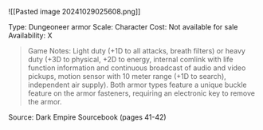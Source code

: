 ![[Pasted image 20241029025608.png]]

Type: Dungeoneer armor
Scale: Character
Cost: Not available for sale
Availability: X

> Game Notes: 
> Light duty (+1D to all attacks, breath filters) or heavy duty (+3D to physical, +2D to energy, internal comlink with life function information and continuous broadcast of audio and video pickups, motion sensor with 10 meter range (+1D to search), independent air supply). Both armor types feature a unique buckle feature on the armor fasteners, requiring an electronic key to remove the armor.

Source: Dark Empire Sourcebook (pages 41-42)